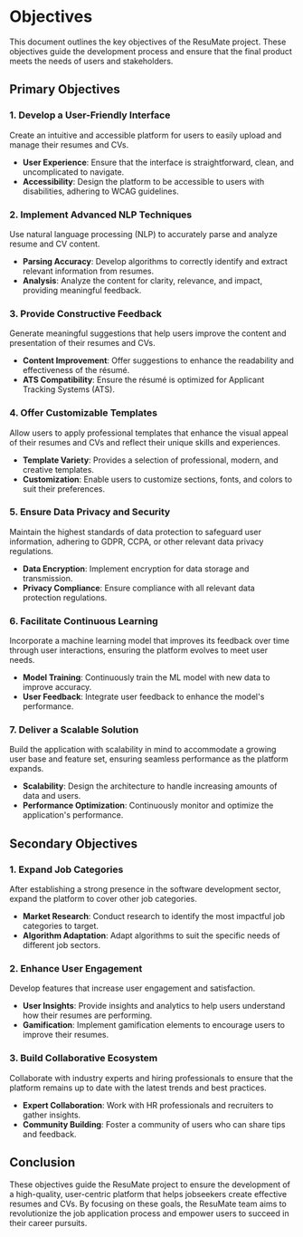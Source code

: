 # Objectives

This document outlines the key objectives of the ResuMate project. These objectives guide the development process and ensure that the final product meets the needs of users and stakeholders.

## Primary Objectives

### 1. Develop a User-Friendly Interface

Create an intuitive and accessible platform for users to easily upload and manage their resumes and CVs.

- **User Experience**: Ensure that the interface is straightforward, clean, and uncomplicated to navigate.
- **Accessibility**: Design the platform to be accessible to users with disabilities, adhering to WCAG guidelines.

### 2. Implement Advanced NLP Techniques

Use natural language processing (NLP) to accurately parse and analyze resume and CV content.

- **Parsing Accuracy**: Develop algorithms to correctly identify and extract relevant information from resumes.
- **Analysis**: Analyze the content for clarity, relevance, and impact, providing meaningful feedback.

### 3. Provide Constructive Feedback

Generate meaningful suggestions that help users improve the content and presentation of their resumes and CVs.

- **Content Improvement**: Offer suggestions to enhance the readability and effectiveness of the résumé.
- **ATS Compatibility**: Ensure the résumé is optimized for Applicant Tracking Systems (ATS).

### 4. Offer Customizable Templates

Allow users to apply professional templates that enhance the visual appeal of their resumes and CVs and reflect their unique skills and experiences.

- **Template Variety**: Provides a selection of professional, modern, and creative templates.
- **Customization**: Enable users to customize sections, fonts, and colors to suit their preferences.

### 5. Ensure Data Privacy and Security

Maintain the highest standards of data protection to safeguard user information, adhering to GDPR, CCPA, or other relevant data privacy regulations.

- **Data Encryption**: Implement encryption for data storage and transmission.
- **Privacy Compliance**: Ensure compliance with all relevant data protection regulations.

### 6. Facilitate Continuous Learning

Incorporate a machine learning model that improves its feedback over time through user interactions, ensuring the platform evolves to meet user needs.

- **Model Training**: Continuously train the ML model with new data to improve accuracy.
- **User Feedback**: Integrate user feedback to enhance the model's performance.

### 7. Deliver a Scalable Solution

Build the application with scalability in mind to accommodate a growing user base and feature set, ensuring seamless performance as the platform expands.

- **Scalability**: Design the architecture to handle increasing amounts of data and users.
- **Performance Optimization**: Continuously monitor and optimize the application's performance.

## Secondary Objectives

### 1. Expand Job Categories

After establishing a strong presence in the software development sector, expand the platform to cover other job categories.

- **Market Research**: Conduct research to identify the most impactful job categories to target.
- **Algorithm Adaptation**: Adapt algorithms to suit the specific needs of different job sectors.

### 2. Enhance User Engagement

Develop features that increase user engagement and satisfaction.

- **User Insights**: Provide insights and analytics to help users understand how their resumes are performing.
- **Gamification**: Implement gamification elements to encourage users to improve their resumes.

### 3. Build Collaborative Ecosystem

Collaborate with industry experts and hiring professionals to ensure that the platform remains up to date with the latest trends and best practices.

- **Expert Collaboration**: Work with HR professionals and recruiters to gather insights.
- **Community Building**: Foster a community of users who can share tips and feedback.

## Conclusion

These objectives guide the ResuMate project to ensure the development of a high-quality, user-centric platform that helps jobseekers create effective resumes and CVs. By focusing on these goals, the ResuMate team aims to revolutionize the job application process and empower users to succeed in their career pursuits.
